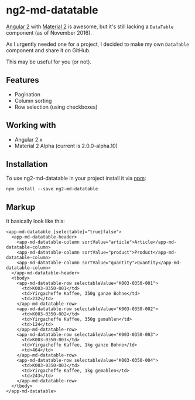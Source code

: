 # ng2-md-datatable

[Angular 2](https://github.com/angular/angular) with [Material 2](https://github.com/angular/material2) is awesome, but it's still lacking a `DataTable` component (as of November 2016).

As I urgently needed one for a project, I decided to make my own `DataTable` component and share it on GitHub.

This may be useful for you (or not).

## Features
- Pagination
- Column sorting
- Row selection (using checkboxes)

## Working with
- Angular 2.x
- Material 2 Alpha (current is 2.0.0-alpha.10)

## Installation
To use ng2-md-datatable in your project install it via [npm](https://www.npmjs.com/package/ng2-md-datatable):
```
npm install --save ng2-md-datatable
```

## Markup
It basically look like this:

```
<app-md-datatable [selectable]="true|false">
  <app-md-datatable-header>
    <app-md-datatable-column sortValue="article">Article</app-md-datatable-column>
    <app-md-datatable-column sortValue="product">Product</app-md-datatable-column>
    <app-md-datatable-column sortValue="quantity">Quantity</app-md-datatable-column>
  </app-md-datatable-header>
  <tbody>
    <app-md-datatable-row selectableValue="K003-0350-001">
      <td>K003-0350-001</td>
      <td>Yirgacheffe Kaffee, 350g ganze Bohne</td>
      <td>232</td>
    </app-md-datatable-row>
    <app-md-datatable-row selectableValue="K003-0350-002">
      <td>K003-0350-002</td>
      <td>Yirgacheffe Kaffee, 350g gemahlen</td>
      <td>124</td>
    </app-md-datatable-row>
    <app-md-datatable-row selectableValue="K003-0350-003">
      <td>K003-0350-003</td>
      <td>Yirgacheffe Kaffee, 1kg ganze Bohne</td>
      <td>464</td>
    </app-md-datatable-row>
    <app-md-datatable-row selectableValue="K003-0350-004">
      <td>K003-0350-003</td>
      <td>Yirgacheffe Kaffee, 1kg gemahlen</td>
      <td>243</td>
    </app-md-datatable-row>
  </tbody>
</app-md-datatable>
```
